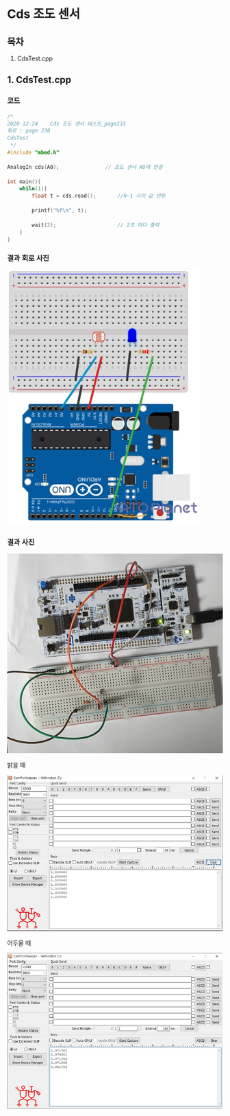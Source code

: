 # Cds 조도 센서

## 목차
1. CdsTest.cpp
## 1. CdsTest.cpp
### 코드
```c++
/*
2020-12-24    Cds 조도 센서 테스트_page233
회로 : page 230
CdsTest
 */
#include "mbed.h"

AnalogIn cds(A0);               // 조도 센서 A0에 연결

int main(){
    while(1){
        float t = cds.read();       //0~1 사이 값 반환

        printf("%f\n", t);

        wait(2);                    // 2초 마다 출력
    }
}

```
### 결과 회로 사진
![DefaultPrint](https://github.com/HongyeongJu/MbedCode/blob/master/Chapter05_CDS%20%EC%A1%B0%EB%8F%84%20%EC%84%BC%EC%84%9C/1_CdsTest_circuit.jpg)
### 결과 사진
![DefaultPrint](https://github.com/HongyeongJu/MbedCode/blob/master/Chapter05_CDS%20%EC%A1%B0%EB%8F%84%20%EC%84%BC%EC%84%9C/1_CdsTest_result_picture.jpg)

밝을 때

![밝을 때 ](https://github.com/HongyeongJu/MbedCode/blob/master/Chapter05_CDS%20%EC%A1%B0%EB%8F%84%20%EC%84%BC%EC%84%9C/1_CdsTest_result(%EB%B0%9D%EC%9D%84%EB%95%8C).jpg)

어두울 때

![어두울 때](https://github.com/HongyeongJu/MbedCode/blob/master/Chapter05_CDS%20%EC%A1%B0%EB%8F%84%20%EC%84%BC%EC%84%9C/1_CdsTest_result(%EC%96%B4%EB%91%90%EC%9A%B8%20%EB%95%8C).jpg)
